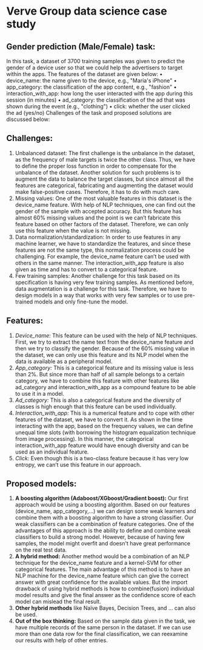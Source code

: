 # Verve Group data science case study

## Gender prediction (Male/Female) task:

In this task, a dataset of 3700 training samples was given to predict the gender of a device user so that we could help the advertisers to target within the apps. The features of the dataset are given below:
•	device_name: the name given to the device, e.g., "Maria's iPhone"
•	app_category: the classification of the app content, e.g., "fashion"
•	interaction_with_app: how long the user interacted with the app during this session (in minutes)
•	ad_category: the classification of the ad that was shown during the event (e.g., "clothing")
•	click: whether the user clicked the ad (yes/no)
Challenges of the task and proposed solutions are discussed below:
## Challenges:
1.	Unbalanced dataset: The first challenge is the unbalance in the dataset, as the frequency of male targets is twice the other class. Thus, we have to define the proper loss function in order to compensate for the unbalance of the dataset. Another solution for such problems is to augment the data to balance the target classes, but since almost all the features are categorical, fabricating and augmenting the dataset would make false-positive cases. Therefore, it has to do with much care. 
2.	Missing values: One of the most valuable features in this dataset is the device_name feature. With help of NLP techniques, one can find out the gender of the sample with accepted accuracy. But this feature has almost 60% missing values and the point is we can’t fabricate this feature based on other factors of the dataset. Therefore, we can only use this feature when the value is not missing.
3.	Data normalization/standardization: In order to use features in any machine learner, we have to standardize the features, and since these features are not the same type, this normalization process could be challenging. For example, the device_name feature can’t be used with others in the same manner. The interaction_with_app feature is also given as time and has to convert to a categorical feature. 
4.	Few training samples: Another challenge for this task based on its specification is having very few training samples. As mentioned before, data augmentation is a challenge for this task. Therefore, we have to design models in a way that works with very few samples or to use pre-trained models and only fine-tune the model. 

## Features: 
1.	*Device_name:* This feature can be used with the help of NLP techniques. First, we try to extract the name text from the device_name feature and then we try to classify the gender. Because of the 60% missing value in the dataset, we can only use this feature and its NLP model when the data is available as a peripheral model. 
2.	*App_category:* This is a categorical feature and its missing value is less than 2%. But since more than half of all sample belongs to a certain category, we have to combine this feature with other features like ad_category and interaction_with_app as a compound feature to be able to use it in a model.
3.	*Ad_category:* This is also a categorical feature and the diversity of classes is high enough that this feature can be used individually.
4.	*Interaction_with_app:* This is a numerical feature and to cope with other features of the dataset, we have to convert it. As shown in the time interacting with the app, based on the frequency values, we can define unequal time slots (with borrowing the histogram equalization technique from image processing). In this manner, the categorical interaction_with_app feature would have enough diversity and can be used as an individual feature. 
5.	*Click:* Even though this is a two-class feature because it has very low entropy, we can’t use this feature in our approach. 


## Proposed models:
1.	**A boosting algorithm (Adaboost/XGboost/Gradient boost):** Our first approach would be using a boosting algorithm. Based on our features (device_name, app_category,…) we can design some weak learners and combine them with a boosting algorithm to have a strong classifier. Our weak classifiers can be a combination of feature categories. 
One of the advantages of this approach is the ability to define and combine weak classifiers to build a strong model. However, because of having few samples, the model might overfit and doesn't have great performance on the real test data.
2.	**A hybrid method:** Another method would be a combination of an NLP technique for the device_name feature and a kernel-SVM for other categorical features. 
The main advantage of this method is to have an NLP machine for the device_name feature which can give the correct answer with great confidence for the available values. But the import drawback of using hybrid methods is how to combine(fusion) individual model results and give the final answer as the confidence score of each model can mislead the final result. 
3.	**Other hybrid methods** like Naïve Bayes, Decision Trees, and … can also be used.
4.	**Out of the box thinking:** Based on the sample data given in the task, we have multiple records of the same person in the dataset. If we can use more than one data row for the final classification, we can reexamine our results with help of other entries.    
